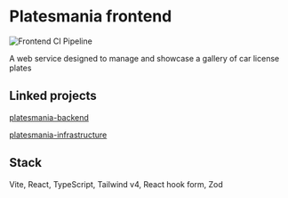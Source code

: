 # Platesmania frontend

![Frontend CI Pipeline](https://github.com/sarkiisov/platesmania-frontend/actions/workflows/ci.yml/badge.svg?branch=main)

A web service designed to manage and showcase a gallery of car license plates

## Linked projects

[platesmania-backend](https://github.com/EgorVelikiy/devops-server)

[platesmania-infrastructure](https://github.com/sarkiisov/platesmania-infrastructure)

## Stack

Vite, React, TypeScript, Tailwind v4, React hook form, Zod
